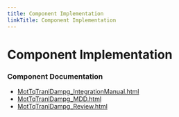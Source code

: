```yaml
---
title: Component Implementation
linkTitle: Component Implementation
---
```


# Component Implementation
### Component Documentation

- [MotTqTranlDampg_IntegrationManual.html](doc/MotTqTranlDampg_IntegrationManual.html)
- [MotTqTranlDampg_MDD.html](doc/MotTqTranlDampg_MDD.html)
- [MotTqTranlDampg_Review.html](doc/MotTqTranlDampg_Review.html)

